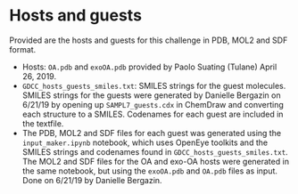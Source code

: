 # Hosts and guests
Provided are the hosts and guests for this challenge in PDB, MOL2 and SDF format.
- Hosts: `OA.pdb` and `exoOA.pdb` provided by Paolo Suating (Tulane) April 26, 2019.
- `GDCC_hosts_guests_smiles.txt`: SMILES strings for the guest molecules. SMILES strings for the guests were generated by Danielle Bergazin on 6/21/19 by opening up `SAMPL7_guests.cdx` in ChemDraw and converting each structure to a SMILES. Codenames for each guest are included in the textfile.
- The PDB, MOL2 and SDF files for each guest was generated using the `input_maker.ipynb` notebook, which uses OpenEye toolkits and the SMILES strings and codenames found in `GDCC_hosts_guests_smiles.txt`. The MOL2 and SDF files for the OA and exo-OA hosts were generated in the same notebook, but using the `exoOA.pdb` and `OA.pdb` files as input. Done on 6/21/19 by Danielle Bergazin.
